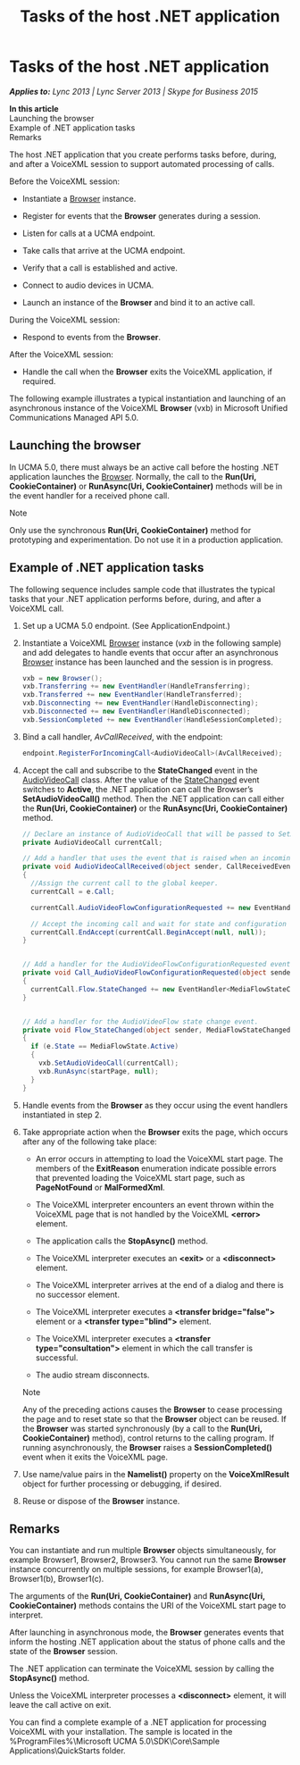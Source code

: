 ﻿---
title: Tasks of the host .NET application
TOCTitle: Tasks of the host .NET application
ms:assetid: 0dee2b50-283a-45de-ac00-bd2aca78c8a6
ms:mtpsurl: https://msdn.microsoft.com/en-us/library/Dn466127(v=office.16)
ms:contentKeyID: 65240068
ms.date: 07/27/2015
mtps_version: v=office.16
dev_langs:
- csharp
---

# Tasks of the host .NET application


_**Applies to:** Lync 2013 | Lync Server 2013 | Skype for Business 2015_

**In this article**  
Launching the browser  
Example of .NET application tasks  
Remarks  

The host .NET application that you create performs tasks before, during, and after a VoiceXML session to support automated processing of calls.

Before the VoiceXML session:

  - Instantiate a [Browser](https://msdn.microsoft.com/en-us/library/gg452712\(v=office.16\)) instance.

  - Register for events that the **Browser** generates during a session.

  - Listen for calls at a UCMA endpoint.

  - Take calls that arrive at the UCMA endpoint.

  - Verify that a call is established and active.

  - Connect to audio devices in UCMA.

  - Launch an instance of the **Browser** and bind it to an active call.

During the VoiceXML session:

  - Respond to events from the **Browser**.

After the VoiceXML session:

  - Handle the call when the **Browser** exits the VoiceXML application, if required.

The following example illustrates a typical instantiation and launching of an asynchronous instance of the VoiceXML **Browser** (vxb) in Microsoft Unified Communications Managed API 5.0.

## Launching the browser

In UCMA 5.0, there must always be an active call before the hosting .NET application launches the [Browser](https://msdn.microsoft.com/en-us/library/gg452712\(v=office.16\)). Normally, the call to the **Run(Uri, CookieContainer)** or **RunAsync(Uri, CookieContainer)** methods will be in the event handler for a received phone call.


> [!NOTE]
> <P>Only use the synchronous <STRONG>Run(Uri, CookieContainer)</STRONG> method for prototyping and experimentation. Do not use it in a production application.</P>



## Example of .NET application tasks

The following sequence includes sample code that illustrates the typical tasks that your .NET application performs before, during, and after a VoiceXML call.

1.  Set up a UCMA 5.0 endpoint. (See ApplicationEndpoint.)

2.  Instantiate a VoiceXML [Browser](https://msdn.microsoft.com/en-us/library/gg452712\(v=office.16\)) instance (*vxb* in the following sample) and add delegates to handle events that occur after an asynchronous [Browser](https://msdn.microsoft.com/en-us/library/gg452712\(v=office.16\)) instance has been launched and the session is in progress.
    
    ``` csharp
    vxb = new Browser(); 
    vxb.Transferring += new EventHandler(HandleTransferring);
    vxb.Transferred += new EventHandler(HandleTransferred);
    vxb.Disconnecting += new EventHandler(HandleDisconnecting);
    vxb.Disconnected += new EventHandler(HandleDisconnected);
    vxb.SessionCompleted += new EventHandler(HandleSessionCompleted);
    ```

3.  Bind a call handler, *AvCallReceived*, with the endpoint:
    
    ``` csharp
    endpoint.RegisterForIncomingCall<AudioVideoCall>(AvCallReceived);
    ```

4.  Accept the call and subscribe to the **StateChanged** event in the [AudioVideoCall](https://msdn.microsoft.com/en-us/library/hh383901\(v=office.16\)) class. After the value of the [StateChanged](https://msdn.microsoft.com/en-us/library/hh365997\(v=office.16\)) event switches to **Active**, the .NET application can call the Browser’s **SetAudioVideoCall()** method. Then the .NET application can call either the **Run(Uri, CookieContainer)** or the **RunAsync(Uri, CookieContainer)** method.
    
    ``` csharp
    // Declare an instance of AudioVideoCall that will be passed to SetAudioVideoCall.
    private AudioVideoCall currentCall;
    
    // Add a handler that uses the event that is raised when an incoming call arrives to the endpoint, see step 3, above.
    private void AudioVideoCallReceived(object sender, CallReceivedEventArgs<AudioVideoCall> e)
    {
      //Assign the current call to the global keeper.
      currentCall = e.Call;
    
      currentCall.AudioVideoFlowConfigurationRequested += new EventHandler<AudioVideoFlowConfigurationRequestedEventArgs>(Call_AudioVideoFlowConfigurationRequested);
    
      // Accept the incoming call and wait for state and configuration requests.
      currentCall.EndAccept(currentCall.BeginAccept(null, null));
    }
    
    
    // Add a handler for the AudioVideoFlowConfigurationRequested event.
    private void Call_AudioVideoFlowConfigurationRequested(object sender, AudioVideoFlowConfigurationRequestedEventArgs e)
    {
      currentCall.Flow.StateChanged += new EventHandler<MediaFlowStateChangedEventArgs>(Flow_StateChanged);
    }
    
    
    // Add a handler for the AudioVideoFlow state change event.
    private void Flow_StateChanged(object sender, MediaFlowStateChangedEventArgs e)
    {
      if (e.State == MediaFlowState.Active)
      {
        vxb.SetAudioVideoCall(currentCall);
        vxb.RunAsync(startPage, null);
      }
    }
    ```

5.  Handle events from the **Browser** as they occur using the event handlers instantiated in step 2.

6.  Take appropriate action when the **Browser** exits the page, which occurs after any of the following take place:
    
      - An error occurs in attempting to load the VoiceXML start page. The members of the **ExitReason** enumeration indicate possible errors that prevented loading the VoiceXML start page, such as **PageNotFound** or **MalFormedXml**.
    
      - The VoiceXML interpreter encounters an event thrown within the VoiceXML page that is not handled by the VoiceXML **\<error\>** element.
    
      - The application calls the **StopAsync()** method.
    
      - The VoiceXML interpreter executes an **\<exit\>** or a **\<disconnect\>** element.
    
      - The VoiceXML interpreter arrives at the end of a dialog and there is no successor element.
    
      - The VoiceXML interpreter executes a **\<transfer bridge="false"\>** element or a **\<transfer type="blind"\>** element.
    
      - The VoiceXML interpreter executes a **\<transfer type="consultation"\>** element in which the call transfer is successful.
    
      - The audio stream disconnects.
    

    > [!NOTE]
    > <P>Any of the preceding actions causes the <STRONG>Browser</STRONG> to cease processing the page and to reset state so that the <STRONG>Browser</STRONG> object can be reused. If the <STRONG>Browser</STRONG> was started synchronously (by a call to the <STRONG>Run(Uri, CookieContainer)</STRONG> method), control returns to the calling program. If running asynchronously, the <STRONG>Browser</STRONG> raises a <STRONG>SessionCompleted()</STRONG> event when it exits the VoiceXML page.</P>



7.  Use name/value pairs in the **Namelist()** property on the **VoiceXmlResult** object for further processing or debugging, if desired.

8.  Reuse or dispose of the **Browser** instance.

## Remarks

You can instantiate and run multiple **Browser** objects simultaneously, for example Browser1, Browser2, Browser3. You cannot run the same **Browser** instance concurrently on multiple sessions, for example Browser1(a), Browser1(b), Browser1(c).

The arguments of the **Run(Uri, CookieContainer)** and **RunAsync(Uri, CookieContainer)** methods contains the URI of the VoiceXML start page to interpret.

After launching in asynchronous mode, the **Browser** generates events that inform the hosting .NET application about the status of phone calls and the state of the **Browser** session.

The .NET application can terminate the VoiceXML session by calling the **StopAsync()** method.

Unless the VoiceXML interpreter processes a **\<disconnect\>** element, it will leave the call active on exit.

You can find a complete example of a .NET application for processing VoiceXML with your installation. The sample is located in the %ProgramFiles%\\Microsoft UCMA 5.0\\SDK\\Core\\Sample Applications\\QuickStarts folder.


